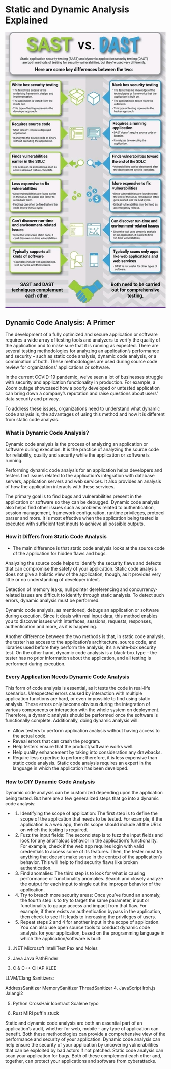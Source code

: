 # Static and Dynamic Analysis Explained

![static-dynamic](https://github.com/paulveillard/cybersecurity-static-analysis/blob/main/img/dast_sast.jpg)

## Dynamic Code Analysis: A Primer

The development of a fully optimized and secure application or software requires a wide array of testing tools and analyzers to verify the quality of the application and to make sure that it is running as expected. There are several testing methodologies for analyzing an application’s performance and security – such as static code analysis, dynamic code analysis, or a combination of both. These methodologies are used during source code review for organizations’ applications or software.

In the current COVID-19 pandemic, we’ve seen a lot of businesses struggle with security and application functionality in production. For example, a Zoom outage showcased how a poorly developed or untested application can bring down a company’s reputation and raise questions about users’ data security and privacy.

To address these issues, organizations need to understand what dynamic code analysis is, the advantages of using this method and how it is different from static code analysis.

### What is Dynamic Code Analysis?
Dynamic code analysis is the process of analyzing an application or software during execution. It is the practice of analyzing the source code for reliability, quality and security while the application or software is running.

Performing dynamic code analysis for an application helps developers and testers find issues related to the application’s integration with database servers, application servers and web services. It also provides an analysis of how the application interacts with these services.

The primary goal is to find bugs and vulnerabilities present in the application or software so they can be debugged. Dynamic code analysis also helps find other issues such as problems related to authentication, session management, framework configuration, runtime privileges, protocol parser and more. It is most effective when the application being tested is executed with sufficient test inputs to achieve all possible outputs.

### How it Differs from Static Code Analysis
- The main difference is that static code analysis looks at the source code of the application for hidden flaws and bugs.

Analyzing the source code helps to identify the security flaws and defects that can compromise the safety of your application. Static code analysis does not give a holistic view of the application, though, as it provides very little or no understanding of developer intent.

Detection of memory leaks, null pointer dereferencing and concurrency-related issues are difficult to identify through static analysis. To detect such errors, dynamic analysis must be performed.

Dynamic code analysis, as mentioned, debugs an application or software during execution. Since it deals with real input data, this method enables you to discover issues with interfaces, sessions, requests, responses, authentication and more, as it is happening.

Another difference between the two methods is that, in static code analysis, the tester has access to the application’s architecture, source code, and libraries used before they perform the analysis; it’s a white-box security test. On the other hand, dynamic code analysis is a black-box type – the tester has no prior information about the application, and all testing is performed during execution.

### Every Application Needs Dynamic Code Analysis
This form of code analysis is essential, as it tests the code in real-life scenarios. Unexpected errors caused by interaction with multiple application functions are hard, or even impossible to find using static analysis. These errors only become obvious during the integration of various components or interaction with the whole system on deployment. Therefore, a dynamic analysis should be performed once the software is functionally complete. Additionally, doing dynamic analysis will:

- Allow testers to perform application analysis without having access to the actual code.
- Reveal errors that can crash the program.
- Help testers ensure that the product/software works well.
- Help quality enhancement by taking into consideration any drawbacks.
- Require less expertise to perform; therefore, it is less expensive than static code analysis. Static code analysis requires an expert in the language in which the application has been developed.


### How to DIY Dynamic Code Analysis
Dynamic code analysis can be customized depending upon the application being tested. But here are a few generalized steps that go into a dynamic code analysis:

- 1) Identifying the scope of application: The first step is to define the scope of the application that needs to be tested. For example, if the application is a web app, then its scope should include all the URLs on which the testing is required.
- 2) Fuzz the input fields: The second step is to fuzz the input fields and look for any anomalous behavior in the application’s functionality. For example, check if the web app requires login with valid credentials to access some of its features. Then, the tester must try anything that doesn’t make sense in the context of the application’s behavior. This will help to find security flaws like broken authentication.
- 3) Find anomalies: The third step is to look for what is causing performance or functionality anomalies. Search and closely analyze the output for each input to single out the improper behavior of the application.
- 4) Try to breach more security areas: Once you’ve found an anomaly, the fourth step is to try to target the same parameter, input or functionality to gauge access and impact from that flaw. For example, if there exists an authentication bypass in the application, then check to see if it leads to increasing the privileges of users.
- 5) Repeat steps 2 and 4 for another input in the scope of application.
You can also use open source tools to conduct dynamic code analysis for your application, based on the programming language in which the application/software is built:

1. .NET
Microsoft IntelliTest
Pex and Moles

2. Java
Java PathFinder

3. C & C++
CHAP
KLEE

LLVM/Clang Sanitizers:

AddressSanitizer
MemorySanitizer
ThreadSanitizer
4. JavaScript
Iroh.js
Jalangi2

5. Python
CrossHair
Icontract
Scalene
typo

6. Rust
MIRI
puffin
stuck

Static and dynamic code analysis are both an essential part of an application’s audit, whether for web, mobile – any type of application can benefit. Both these methodologies can provide a comprehensive view of the performance and security of your application. Dynamic code analysis can help ensure the security of your application by uncovering vulnerabilities that can be exploited by bad actors if not patched. Static code analysis can scan your application for bugs. Both of these complement each other and, together, can protect your applications and software from cyberattacks.

